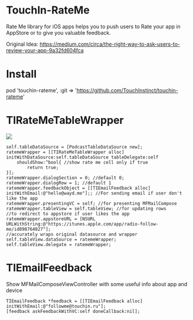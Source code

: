 
TouchIn-RateMe
=========
Rate Me library for iOS apps helps you to push users to Rate your app in AppStore or to give you valuable feedback.

Original Idea: https://medium.com/circa/the-right-way-to-ask-users-to-review-your-app-9a32fd604fca


Install
=========
pod 'touchin-rateme', :git => 'https://github.com/TouchInstinct/touchin-rateme'


TIRateMeTableWrapper
=========

![](https://pbs.twimg.com/media/B3kHdVfCcAA1E_v.jpg)

    self.tableDataSource = [PodcastTableDataSource new];
    ratemeWrapper = [[TIRateMeTableWrapper alloc] initWithDataSource:self.tableDataSource tableDelegate:self
        shouldShow:^bool{ //show rate me cell only if true
            return true; 
    }];
    ratemeWrapper.dialogSection = 0; //default 0;
    ratemeWrapper.dialogRow = 1; //default 1
    ratemeWrapper.feedbackObject = [[TIEmailFeedback alloc] initWithEmail:@"hello@wayd.me"];; //For sending email if user don't like the app
    ratemeWrapper.presentingVC = self; //for presenting MFMailCompose
    ratemeWrapper.tableView = self.tableView; //for updating rows
    //to redirect to appstore if user likes the app
    ratemeWrapper.appstoreURL = [NSURL URLWithString:@"https://itunes.apple.com/app/radio-follow-me/id898764827"]; 
    //accurately wraps original datasource and wrapper
    self.tableView.dataSource = ratemeWrapper;
    self.tableView.delegate = ratemeWrapper;



TIEmailFeedback
=========
Show MFMailComposeViewController with some useful info about app and device

    TIEmailFeedback *feedback = [[TIEmailFeedback alloc] initWithEmail:@"followme@touchin.ru"];
    [feedback askFeedbackWithVC:self doneCallback:nil];
